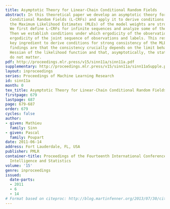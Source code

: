 ```yaml
---
title: Asymptotic Theory for Linear-Chain Conditional Random Fields
abstract: In this theoretical paper we develop an asymptotic theory for Linear-Chain
  Conditional Random Fields (L-CRFs) and apply it to derive conditions under which
  the Maximum Likelihood Estimates (MLEs) of the model weights are strongly consistent.
  We first define L-CRFs for infinite sequences and analyze some of their basic properties.
  Then we establish conditions under which ergodicity of the observations implies
  ergodicity of the joint sequence of observations and labels. This result is the
  key ingredient to derive conditions for strong consistency of the MLEs. Interesting
  findings are that the consistency crucially depends on the limit behavior of the
  Hessian of the likelihood function and that, asymptotically, the state feature functions
  do not matter.
pdf: http://proceedings.mlr.press/v15/sinn11a/sinn11a.pdf
supplementary: http://proceedings.mlr.press/v15/sinn11a/sinn11aSupple.pdf
layout: inproceedings
series: Proceedings of Machine Learning Research
id: sinn11a
month: 0
tex_title: Asymptotic Theory for Linear-Chain Conditional Random Fields
firstpage: 679
lastpage: 687
page: 679-687
order: 679
cycles: false
author:
- given: Mathieu
  family: Sinn
- given: Pascal
  family: Poupart
date: 2011-06-14
address: Fort Lauderdale, FL, USA
publisher: PMLR
container-title: Proceedings of the Fourteenth International Conference on Artificial
  Intelligence and Statistics
volume: '15'
genre: inproceedings
issued:
  date-parts:
  - 2011
  - 6
  - 14
# Format based on citeproc: http://blog.martinfenner.org/2013/07/30/citeproc-yaml-for-bibliographies/
---
```

